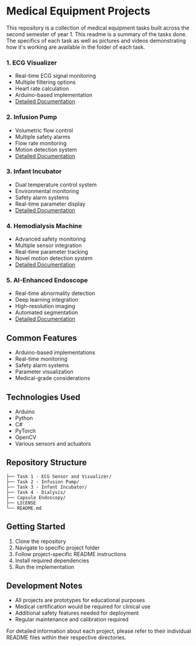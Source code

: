 # Medical Equipment Projects
This repository is a collection of medical equipment tasks built across the second semester of year 1. This readme is a summary of the tasks done. The specifics of each task as well as pictures and videos demonstrating how it's working are available in the folder of each task. 

### 1. ECG Visualizer
- Real-time ECG signal monitoring
- Multiple filtering options
- Heart rate calculation
- Arduino-based implementation
- [Detailed Documentation](./Task%201%20-%20ECG%20Sensor%20and%20Visualizer)

### 2. Infusion Pump
- Volumetric flow control
- Multiple safety alarms
- Flow rate monitoring
- Motion detection system
- [Detailed Documentation](./Task%202%20-%20Infusion%20Pump)

### 3. Infant Incubator
- Dual temperature control system
- Environmental monitoring
- Safety alarm systems
- Real-time parameter display
- [Detailed Documentation](./Task%203%20-%20Infant%20Incubator)

### 4. Hemodialysis Machine
- Advanced safety monitoring
- Multiple sensor integration
- Real-time parameter tracking
- Novel motion detection system
- [Detailed Documentation](./Task%204%20-%20Dialysis)

### 5. AI-Enhanced Endoscope
- Real-time abnormality detection
- Deep learning integration
- High-resolution imaging
- Automated segmentation
- [Detailed Documentation](./Capsule%20Endoscopy)

## Common Features

- Arduino-based implementations
- Real-time monitoring
- Safety alarm systems
- Parameter visualization
- Medical-grade considerations

## Technologies Used

- Arduino
- Python
- C#
- PyTorch
- OpenCV
- Various sensors and actuators

## Repository Structure

```
├── Task 1 - ECG Sensor and Visualizer/
├── Task 2 - Infusion Pump/
├── Task 3 - Infant Incubator/
├── Task 4 - Dialysis/
├── Capsule Endoscopy/
├── LICENSE
└── README.md
```

## Getting Started

1. Clone the repository
2. Navigate to specific project folder
3. Follow project-specific README instructions
4. Install required dependencies
5. Run the implementation

## Development Notes

- All projects are prototypes for educational purposes
- Medical certification would be required for clinical use
- Additional safety features needed for deployment
- Regular maintenance and calibration required

For detailed information about each project, please refer to their individual README files within their respective directories.
